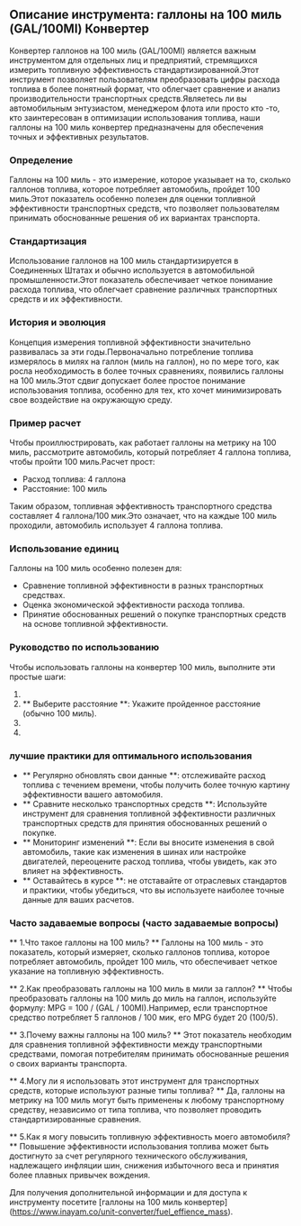## Описание инструмента: галлоны на 100 миль (GAL/100MI) Конвертер

Конвертер галлонов на 100 миль (GAL/100MI) является важным инструментом для отдельных лиц и предприятий, стремящихся измерить топливную эффективность стандартизированной.Этот инструмент позволяет пользователям преобразовать цифры расхода топлива в более понятный формат, что облегчает сравнение и анализ производительности транспортных средств.Являетесь ли вы автомобильным энтузиастом, менеджером флота или просто кто -то, кто заинтересован в оптимизации использования топлива, наши галлоны на 100 миль конвертер предназначены для обеспечения точных и эффективных результатов.

### Определение

Галлоны на 100 миль - это измерение, которое указывает на то, сколько галлонов топлива, которое потребляет автомобиль, пройдет 100 миль.Этот показатель особенно полезен для оценки топливной эффективности транспортных средств, что позволяет пользователям принимать обоснованные решения об их вариантах транспорта.

### Стандартизация

Использование галлонов на 100 миль стандартизируется в Соединенных Штатах и ​​обычно используется в автомобильной промышленности.Этот показатель обеспечивает четкое понимание расхода топлива, что облегчает сравнение различных транспортных средств и их эффективности.

### История и эволюция

Концепция измерения топливной эффективности значительно развивалась за эти годы.Первоначально потребление топлива измерялось в милях на галлон (миль на галлон), но по мере того, как росла необходимость в более точных сравнениях, появились галлоны на 100 миль.Этот сдвиг допускает более простое понимание использования топлива, особенно для тех, кто хочет минимизировать свое воздействие на окружающую среду.

### Пример расчет

Чтобы проиллюстрировать, как работает галлоны на метрику на 100 миль, рассмотрите автомобиль, который потребляет 4 галлона топлива, чтобы пройти 100 миль.Расчет прост:

- Расход топлива: 4 галлона
- Расстояние: 100 миль

Таким образом, топливная эффективность транспортного средства составляет 4 галлона/100 мик.Это означает, что на каждые 100 миль проходили, автомобиль использует 4 галлона топлива.

### Использование единиц

Галлоны на 100 миль особенно полезен для:

- Сравнение топливной эффективности в разных транспортных средствах.
- Оценка экономической эффективности расхода топлива.
- Принятие обоснованных решений о покупке транспортных средств на основе топливной эффективности.

### Руководство по использованию

Чтобы использовать галлоны на конвертер 100 миль, выполните эти простые шаги:

1.
2. ** Выберите расстояние **: Укажите пройденное расстояние (обычно 100 миль).
3.
4.

### лучшие практики для оптимального использования

- ** Регулярно обновлять свои данные **: отслеживайте расход топлива с течением времени, чтобы получить более точную картину эффективности вашего автомобиля.
- ** Сравните несколько транспортных средств **: Используйте инструмент для сравнения топливной эффективности различных транспортных средств для принятия обоснованных решений о покупке.
- ** Мониторинг изменений **: Если вы вносите изменения в свой автомобиль, такие как изменения в шинах или настройке двигателей, переоцените расход топлива, чтобы увидеть, как это влияет на эффективность.
- ** Оставайтесь в курсе **: не отставайте от отраслевых стандартов и практики, чтобы убедиться, что вы используете наиболее точные данные для ваших расчетов.

### Часто задаваемые вопросы (часто задаваемые вопросы)

** 1.Что такое галлоны на 100 миль? **
Галлоны на 100 миль - это показатель, который измеряет, сколько галлонов топлива, которое потребляет автомобиль, пройдет 100 миль, что обеспечивает четкое указание на топливную эффективность.

** 2.Как преобразовать галлоны на 100 миль в мили за галлон? **
Чтобы преобразовать галлоны на 100 миль до миль на галлон, используйте формулу: MPG = 100 / (GAL / 100MI).Например, если транспортное средство потребляет 5 галлонов / 100 мик, его MPG будет 20 (100/5).

** 3.Почему важны галлоны на 100 миль? **
Этот показатель необходим для сравнения топливной эффективности между транспортными средствами, помогая потребителям принимать обоснованные решения о своих варианты транспорта.

** 4.Могу ли я использовать этот инструмент для транспортных средств, которые используют разные типы топлива? **
Да, галлоны на метрику на 100 миль могут быть применены к любому транспортному средству, независимо от типа топлива, что позволяет проводить стандартизированные сравнения.

** 5.Как я могу повысить топливную эффективность моего автомобиля? **
Повышение эффективности использования топлива может быть достигнуто за счет регулярного технического обслуживания, надлежащего инфляции шин, снижения избыточного веса и принятия более плавных привычек вождения.

Для получения дополнительной информации и для доступа к инструменту посетите [галлоны на 100 миль конвертер] (https://www.inayam.co/unit-converter/fuel_effience_mass).